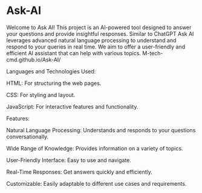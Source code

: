 # Ask-AI
Welcome to Ask AI! This project is an AI-powered tool designed to answer your questions and provide insightful responses. Similar to ChatGPT
Ask AI leverages advanced natural language processing to understand and respond to your queries in real time. We aim to offer a user-friendly and efficient AI assistant that can help with various topics.
M-tech-cmd.github.io/Ask-AI/

Languages and Technologies Used:

HTML: For structuring the web pages.

CSS: For styling and layout.

JavaScript: For interactive features and functionality.

Features:

Natural Language Processing: Understands and responds to your questions conversationally.

Wide Range of Knowledge: Provides information on a variety of topics.

User-Friendly Interface: Easy to use and navigate.

Real-Time Responses: Get answers quickly and efficiently.

Customizable: Easily adaptable to different use cases and requirements.
